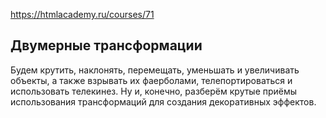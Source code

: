 https://htmlacademy.ru/courses/71
## Двумерные трансформации

Будем крутить, наклонять, перемещать, уменьшать и увеличивать объекты, а также взрывать их фаерболами, телепортироваться и использовать телекинез. Ну и, конечно, разберём крутые приёмы использования трансформаций для создания декоративных эффектов.